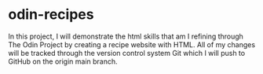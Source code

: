 # odin-recipes

In this project, I will demonstrate the html skills that am I refining through The Odin Project by creating a recipe website with HTML. All of my changes will be tracked through the version control system Git which I will push to GitHub on the origin main branch.